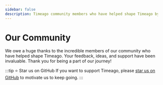 ```yaml
---
sidebar: false
description: Timeago community members who have helped shape Timeago by providing feedback, ideas, and GitHub stars
---
```

<script setup>
import { VPTeamMembers } from 'vitepress/theme'

const members = [
    {
        avatar: 'https://www.github.com/SerhiiCho.png',
        name: 'Serhii Cho',
        title: 'Creator',
        links: [
            { icon: 'github', link: 'https://github.com/SerhiiCho' },
            { icon: 'x', link: 'https://x.com/SerhiiCho' }
        ]
    },
    {
        avatar: 'https://www.github.com/cyclimse.png',
        name: 'Andy Méry',
        title: 'Contributor',
        links: [{ icon: 'github', link: 'https://github.com/cyclimse' }],
    },
    {
        avatar: 'https://www.github.com/demget.png',
        name: 'demget',
        title: 'Contributor',
        links: [{ icon: 'github', link: 'https://github.com/demget' }],
    },
    {
        avatar: 'https://www.github.com/sheldonhull.png',
        name: 'sheldonhull',
        title: 'Early Stargazer',
        links: [{ icon: 'github', link: 'https://github.com/sheldonhull' }],
    },
    {
        avatar: 'https://www.github.com/dragstor.png',
        name: 'Nikola',
        title: 'Early Stargazer',
        links: [{ icon: 'github', link: 'https://github.com/dragstor' }],
    },
    {
        avatar: 'https://www.github.com/hugmouse.png',
        name: 'Mysh!',
        title: 'Early Stargazer',
        links: [{ icon: 'github', link: 'https://github.com/hugmouse' }],
    },
    {
        avatar: 'https://www.github.com/MFrank2016.png',
        name: 'Frank',
        title: 'Early Stargazer',
        links: [{ icon: 'github', link: 'https://github.com/MFrank2016' }],
    },
    {
        avatar: 'https://www.github.com/myron-meng.png',
        name: 'Myron Meng',
        title: 'Early Stargazer',
        links: [{ icon: 'github', link: 'https://github.com/myron-meng' }],
    },
    {
        avatar: 'https://www.github.com/lesichkovm.png',
        name: 'Milan Lesichkov',
        title: 'Early Stargazer',
        links: [{ icon: 'github', link: 'https://github.com/lesichkovm' }],
    },
    {
        avatar: 'https://www.github.com/matthewmueller.png',
        name: 'Matt Mueller',
        title: 'Early Stargazer',
        links: [{ icon: 'github', link: 'https://github.com/matthewmueller' }],
    },
    {
        avatar: 'https://www.github.com/Tim3Triver.png',
        name: '赵晓鹏',
        title: 'Early Stargazer',
        links: [{ icon: 'github', link: 'https://github.com/Tim3Triver' }],
    },
    {
        avatar: 'https://www.github.com/LixvYang.png',
        name: 'LixvYang',
        title: 'Early Stargazer',
        links: [{ icon: 'github', link: 'https://github.com/LixvYang' }],
    },
    {
        avatar: 'https://www.github.com/zhanglei.png',
        name: 'zhanglei',
        title: 'Early Stargazer',
        links: [{ icon: 'github', link: 'https://github.com/zhanglei' }],
    },
    {
        avatar: 'https://www.github.com/admpub.png',
        name: 'Hank Shen',
        title: 'Early Stargazer',
        links: [{ icon: 'github', link: 'https://github.com/admpub' }],
    },
    {
        avatar: 'https://www.github.com/J-iSkeLo.png',
        name: 'L. Chernenikiy',
        title: 'Early Stargazer',
        links: [{ icon: 'github', link: 'https://github.com/J-iSkeLo' }],
    },
]
</script>

# Our Community

We owe a huge thanks to the incredible members of our community who have helped shape Timeago. Your feedback, ideas, and support have been invaluable. Thank you for being a part of our journey!

:::tip ⭐️ Star us on GitHub
If you want to support Timeago, please [star us on GitHub](https://github.com/SerhiiCho/timeago) to motivate us to keep going.
:::

<VPTeamMembers size="small" :members="members" />